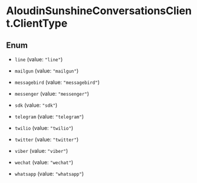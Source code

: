 # AloudinSunshineConversationsClient.ClientType

## Enum


* `line` (value: `"line"`)

* `mailgun` (value: `"mailgun"`)

* `messagebird` (value: `"messagebird"`)

* `messenger` (value: `"messenger"`)

* `sdk` (value: `"sdk"`)

* `telegram` (value: `"telegram"`)

* `twilio` (value: `"twilio"`)

* `twitter` (value: `"twitter"`)

* `viber` (value: `"viber"`)

* `wechat` (value: `"wechat"`)

* `whatsapp` (value: `"whatsapp"`)


